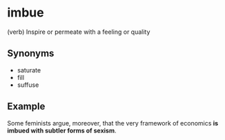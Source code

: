 # imbue

(verb) Inspire or permeate with a feeling or quality

## Synonyms

+ saturate
+ fill
+ suffuse

## Example

Some feminists argue, moreover, that the very framework of economics **is imbued with subtler forms of sexism**.
